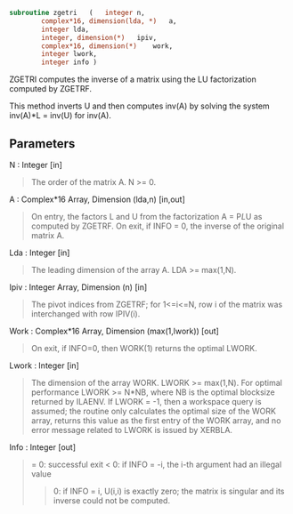 ```fortran
subroutine zgetri	(	integer	n,
		complex*16, dimension(lda, *)	a,
		integer	lda,
		integer, dimension(*)	ipiv,
		complex*16, dimension(*)	work,
		integer	lwork,
		integer	info )
```

 ZGETRI computes the inverse of a matrix using the LU factorization
 computed by ZGETRF.

 This method inverts U and then computes inv(A) by solving the system
 inv(A)*L = inv(U) for inv(A).

## Parameters
N : Integer [in]
> The order of the matrix A.  N >= 0.

A : Complex*16 Array, Dimension (lda,n) [in,out]
> On entry, the factors L and U from the factorization
> A = P*L*U as computed by ZGETRF.
> On exit, if INFO = 0, the inverse of the original matrix A.

Lda : Integer [in]
> The leading dimension of the array A.  LDA >= max(1,N).

Ipiv : Integer Array, Dimension (n) [in]
> The pivot indices from ZGETRF; for 1<=i<=N, row i of the
> matrix was interchanged with row IPIV(i).

Work : Complex*16 Array, Dimension (max(1,lwork)) [out]
> On exit, if INFO=0, then WORK(1) returns the optimal LWORK.

Lwork : Integer [in]
> The dimension of the array WORK.  LWORK >= max(1,N).
> For optimal performance LWORK >= N*NB, where NB is
> the optimal blocksize returned by ILAENV.
> If LWORK = -1, then a workspace query is assumed; the routine
> only calculates the optimal size of the WORK array, returns
> this value as the first entry of the WORK array, and no error
> message related to LWORK is issued by XERBLA.

Info : Integer [out]
> = 0:  successful exit
> < 0:  if INFO = -i, the i-th argument had an illegal value
> > 0:  if INFO = i, U(i,i) is exactly zero; the matrix is
> singular and its inverse could not be computed.


